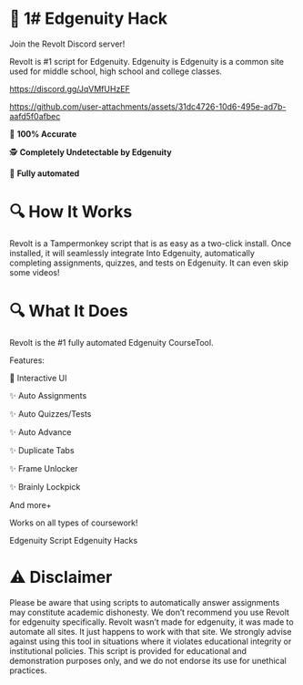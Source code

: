 # 🚀 1# Edgenuity Hack

Join the Revolt Discord server!

Revolt is #1 script for Edgenuity. Edgenuity is Edgenuity is a common site used for middle school, high school and college classes.

https://discord.gg/JqVMfUHzEF


https://github.com/user-attachments/assets/31dc4726-10d6-495e-ad7b-aafd5f0afbec


🎯 **100% Accurate**

🕵️ **Completely Undetectable by Edgenuity**

🤖 **Fully automated**


# 🔍 How It Works

Revolt is a Tampermonkey script that is as easy as a two-click install. Once installed, it will seamlessly integrate Into Edgenuity, automatically completing assignments, quizzes, and tests on Edgenuity. It can even skip some videos!


# 🔍 What It Does

Revolt is the #1 fully automated Edgenuity CourseTool.

Features:

🌟 Interactive UI

✨ Auto Assignments

✨ Auto Quizzes/Tests

✨ Auto Advance

✨ Duplicate Tabs

✨ Frame Unlocker

✨ Brainly Lockpick

And more+


Works on all types of coursework!

Edgenuity Script
Edgenuity Hacks

# ⚠️ Disclaimer
Please be aware that using scripts to automatically answer assignments may constitute academic dishonesty. We don’t recommend you use Revolt for edgenuity specifically. Revolt wasn’t made for edgenuity, it was made to automate all sites. It just happens to work with that site. We strongly advise against using this tool in situations where it violates educational integrity or institutional policies. This script is provided for educational and demonstration purposes only, and we do not endorse its use for unethical practices.
